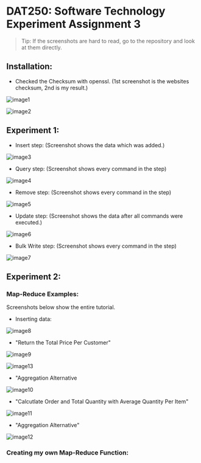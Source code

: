 # DAT250: Software Technology Experiment Assignment 3


>Tip: If the screenshots are hard to read, go to the repository and look at them directly.

## Installation:

- Checked the Checksum with openssl. (1st screenshot is the websites checksum, 2nd is my result.)

![image1](https://github.com/AHelplessStudent/dat250exp1-Handin/blob/main/ImagesExpass3/expass3_MongoDBChecksumWebsite.png)

![image2](https://github.com/AHelplessStudent/dat250exp1-Handin/blob/main/ImagesExpass3/expass3_MongoDBChecksumLocal.png)

## Experiment 1:

- Insert step: (Screenshot shows the data which was added.)

![image3](https://github.com/AHelplessStudent/dat250exp1-Handin/blob/main/ImagesExpass3/expass3_Experiment1_Insert.png)

- Query step: (Screenshot shows every command in the step)

![image4](https://github.com/AHelplessStudent/dat250exp1-Handin/blob/main/ImagesExpass3/expass3_Experiment1_Query.png)

- Remove step: (Screenshot shows every command in the step)
  
![image5](https://github.com/AHelplessStudent/dat250exp1-Handin/blob/main/ImagesExpass3/expass3_Experiment1_Remove.png)

- Update step: (Screenshot shows the data after all commands were executed.)

![image6](https://github.com/AHelplessStudent/dat250exp1-Handin/blob/main/ImagesExpass3/expass3_Experiment1_Update.png)

- Bulk Write step: (Screenshot shows every command in the step)

![image7](https://github.com/AHelplessStudent/dat250exp1-Handin/blob/main/ImagesExpass3/expass3_Experiment1_bulkWrite.png)

## Experiment 2:

### Map-Reduce Examples:

Screenshots below show the entire tutorial.

- Inserting data:
  
![image8](https://github.com/AHelplessStudent/dat250exp1-Handin/blob/main/ImagesExpass3/expass3_Experiment2_Insert.png)

- "Return the Total Price Per Customer"

![image9](https://github.com/AHelplessStudent/dat250exp1-Handin/blob/main/ImagesExpass3/expass3_Experiment2_Declare%20and%20use%20variables.png)

![image13](https://github.com/AHelplessStudent/dat250exp1-Handin/blob/main/ImagesExpass3/expass3_Experiment2_Query%20result%20variables.png)

- "Aggregation Alternative

![image10](https://github.com/AHelplessStudent/dat250exp1-Handin/blob/main/ImagesExpass3/expass3_Experiment2_Aggregation_Alternative.png)

- "Calcutlate Order and Total Quantity with Average Quantity Per Item"

![image11](https://github.com/AHelplessStudent/dat250exp1-Handin/blob/main/ImagesExpass3/expass3_Experiment2_functions2.png)

- "Aggregation Alternative"

![image12](https://github.com/AHelplessStudent/dat250exp1-Handin/blob/main/ImagesExpass3/expass3_Experiment2_Aggregation_Alternative2.png)

### Creating my own Map-Reduce Function:


